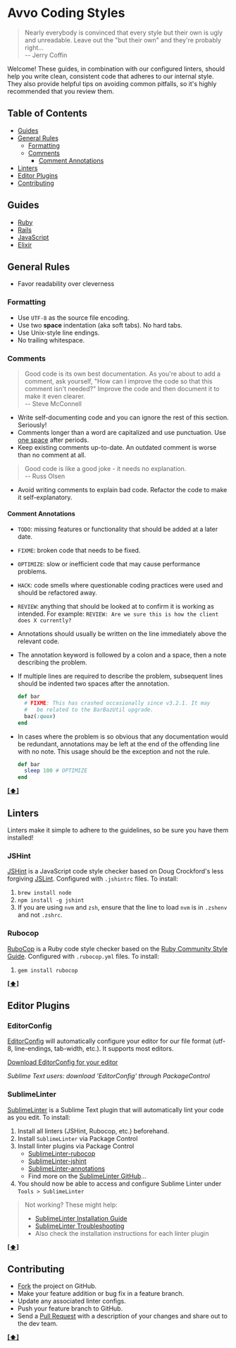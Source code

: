 # Avvo Coding Styles

> Nearly everybody is convinced that every style but their own is
> ugly and unreadable. Leave out the "but their own" and they're
> probably right... <br/>
> -- Jerry Coffin

Welcome! These guides, in combination with our configured linters, should help you write clean, consistent code that adheres to our internal style. They also provide helpful tips on avoiding common pitfalls, so it's highly recommended that you review them.

## <a name='TOC'>Table of Contents</a>

  * [Guides](#guides)
  * [General Rules](#general-rules)
    * [Formatting](#formatting)
    * [Comments](#comments)
        * [Comment Annotations](#comment-annotations)
  * [Linters](#linters)
  * [Editor Plugins](#editor-plugins)
  * [Contributing](#contributing)

## Guides

* [Ruby](https://github.com/avvo/coding-style/blob/master/guides/ruby.md)
* [Rails](https://github.com/avvo/coding-style/blob/master/guides/rails.md)
* [JavaScript](https://github.com/avvo/coding-style/blob/master/guides/javascript.md)
* [Elixir](https://github.com/avvo/coding-style/blob/master/guides/elixir.md)


## General Rules

* Favor readability over cleverness


### Formatting

* Use `UTF-8` as the source file encoding.
* Use two **space** indentation (aka soft tabs). No hard tabs.
* Use Unix-style line endings.
* No trailing whitespace.


### Comments

> Good code is its own best documentation. As you're about to add a
> comment, ask yourself, "How can I improve the code so that this
> comment isn't needed?" Improve the code and then document it to make
> it even clearer. <br/>
> -- Steve McConnell

* Write self-documenting code and you can ignore the rest of this section. Seriously!
* Comments longer than a word are capitalized and use punctuation. Use [one
  space](http://en.wikipedia.org/wiki/Sentence_spacing) after periods.
* Keep existing comments up-to-date. An outdated comment is worse than no comment
at all.

> Good code is like a good joke - it needs no explanation. <br/>
> -- Russ Olsen

* Avoid writing comments to explain bad code. Refactor the code to
  make it self-explanatory.


#### Comment Annotations

* `TODO`: missing features or functionality that should be
  added at a later date.
* `FIXME`: broken code that needs to be fixed.
* `OPTIMIZE`: slow or inefficient code that may cause
  performance problems.
* `HACK`: code smells where questionable coding practices were used and should be refactored away.
* `REVIEW`: anything that should be looked at to confirm it
  is working as intended. For example: `REVIEW: Are we sure this is how the
  client does X currently?`

* Annotations should usually be written on the line immediately above
  the relevant code.
* The annotation keyword is followed by a colon and a space, then a note
  describing the problem.
* If multiple lines are required to describe the problem, subsequent
  lines should be indented two spaces after the annotation.

    ```Ruby
    def bar
      # FIXME: This has crashed occasionally since v3.2.1. It may
      #   be related to the BarBazUtil upgrade.
      baz(:quux)
    end
    ```

* In cases where the problem is so obvious that any documentation would
  be redundant, annotations may be left at the end of the offending line
  with no note. This usage should be the exception and not the rule.

    ```Ruby
    def bar
      sleep 100 # OPTIMIZE
    end
    ```

**[[⬆]](#TOC)**

## Linters

Linters make it simple to adhere to the guidelines, so be sure you have them installed!

### JSHint
[JSHint](http://www.jshint.com/) is a JavaScript code style checker based on Doug Crockford's less forgiving [JSLint](http://www.jslint.com/). Configured with `.jshintrc` files. To install:

1. `brew install node`
2. `npm install -g jshint`
3. If you are using `nvm` and `zsh`, ensure that the line to load `nvm` is in `.zshenv` and not `.zshrc`.

### Rubocop
[RuboCop](https://github.com/bbatsov/rubocop) is a Ruby code style checker based on the [Ruby Community Style Guide](https://github.com/bbatsov/ruby-style-guide). Configured with `.rubocop.yml` files. To install:

1. `gem install rubocop`

**[[⬆]](#TOC)**

## Editor Plugins

### EditorConfig
[EditorConfig](http://editorconfig.org/#download) will automatically configure your editor for our file format (utf-8, line-endings, tab-width, etc.). It supports most editors.

[Download EditorConfig for your editor](http://editorconfig.org/#download)

*Sublime Text users: download 'EditorConfig' through PackageControl*

### SublimeLinter

[SublimeLinter](http://sublimelinter.readthedocs.org/en/latest/index.html) is a Sublime Text plugin that will automatically lint your code as you edit. To install:

1. Install all linters (JSHint, Rubocop, etc.) beforehand.
2. Install `SublimeLinter` via Package Control
3. Install linter plugins via Package Control
   * [SublimeLinter-rubocop](https://github.com/SublimeLinter/SublimeLinter-rubocop)
   * [SublimeLinter-jshint](https://github.com/SublimeLinter/SublimeLinter-jshint)
   * [SublimeLinter-annotations](https://github.com/SublimeLinter/SublimeLinter-annotations)
   * Find more on the [SublimeLinter GitHub](https://github.com/SublimeLinter)…
4. You should now be able to access and configure Sublime Linter under `Tools > SublimeLinter`

> Not working? These might help:
> * [SublimeLinter Installation Guide](https://sublimelinter.readthedocs.org/en/latest/installation.html)
> * [SublimeLinter Troubleshooting](https://sublimelinter.readthedocs.org/en/latest/troubleshooting.html)
> * Also check the installation instructions for each linter plugin

**[[⬆]](#TOC)**

## Contributing

  * [Fork](https://help.github.com/articles/fork-a-repo) the project on GitHub.
  * Make your feature addition or bug fix in a feature branch.
  * Update any associated linter configs.
  * Push your feature branch to GitHub.
  * Send a [Pull Request](https://help.github.com/articles/using-pull-requests) with a description of your changes and share out to the dev team.

**[[⬆]](#TOC)**
